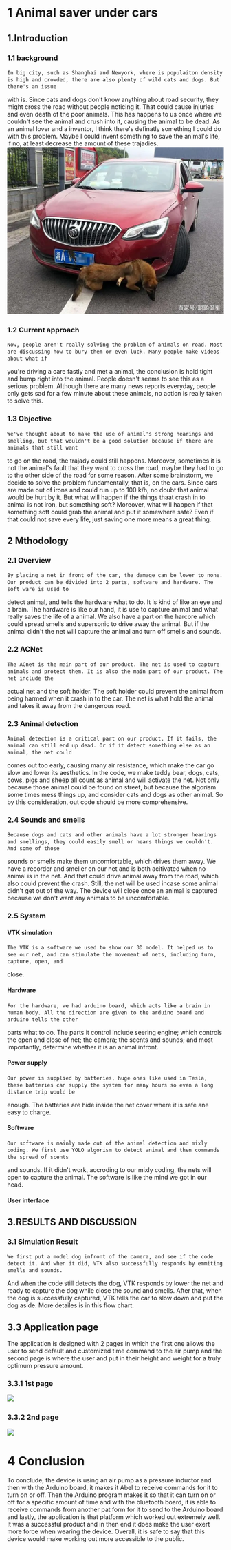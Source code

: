 # 1 Animal saver under cars

## 1.Introduction

### 1.1 background

	In big city, such as Shanghai and Newyork, where is populaiton density is high and crowded, there are also plenty of wild cats and dogs. But there's an issue
with is. Since cats and dogs don't know anything about road security, they might cross the road without people noticing it. That could cause injuries and even death of
the poor animals. This has happens to us once where we couldn't see the animal and crush into it, causing the animal to be dead. As an animal lover and a inventor, I 
think there's definatly something I could do with this problem. Maybe I could invent something to save the animal's life, if no, at least decrease the amount of these 
trajadies.
![](https://raw.githubusercontent.com/MMean-YingDie/MMean-YingDie.github.io/main/u%3D490135195%2C4184572886%26fm%3D253%26fmt%3Dauto%26app%3D138%26f%3DJPEG.webp)

### 1.2 Current approach
	Now, people aren't really solving the problem of animals on road. Most are discussing how to bury them or even luck. Many people make videos about what if
you're driving a care fastly and met a animal, the conclusion is hold tight and bump right into the animal. People doesn't seems to see this as a serious problem.
Although there are many news reports everyday, people only gets sad for a few minute about these animals, no action is really taken to solve this.

### 1.3 Objective
	We've thought about to make the use of animal's strong hearings and smelling, but that wouldn't be a good solution because if there are animals that still want
to go on the road, the trajady could still happens. Moreover, sometimes it is not the animal's fault that they want to cross the road, maybe they had to go to the
other side of the road for some reason. After some brainstorm, we decide to solve the problem fundamentally, that is, on the cars. Since cars are made out of irons and
could run up to 100 k/h, no doubt that animal would be hurt by it. But what will happen if the things thaat crash in to animal is not iron, but something soft?
Moreover, what will happen if that something soft could grab the animal and put it somewhere safe? Even if that could not save every life, just saving one more means a 
great thing.



## 2 Mthodology
### 2.1 Overview
	By placing a net in front of the car, the damage can be lower to none. Our product can be divided into 2 parts, software and hardware. The soft ware is used to
detect animal, and tells the hardware what to do. It is kind of like an eye and a brain. The hardware is like our hand, it is use to capture animal and what really
saves the life of a animal. We also have a part on the harcore which could spread smells and supersonic to drive away the animal. But if the animal didn't the net will
capture the animal and turn off smells and sounds.
	
### 2.2 ACNet
	The ACnet is the main part of our product. The net is used to capture animals and protect them. It is also the main part of our product. The net include the
actual net and the soft holder. The soft holder could prevent the animal from being harmed when it crash in to the car. The net is what hold the animal and takes it
away from the dangerous road.

### 2.3 Animal detection
	Animal detection is a critical part on our product. If it fails, the animal can still end up dead. Or if it detect something else as an animal, the net could
comes out too early, causing many air resistance, which make the car go slow and lower its aesthetics. In the code, we make teddy bear, dogs, cats, cows, pigs and
sheep all count as animal and will activate the net. Not only because those animal could be found on street, but because the algorism some times mess things up, and
consider cats and dogs as other animal. So by this consideration, out code should be more comprehensive.


### 2.4 Sounds and smells
	Because dogs and cats and other animals have a lot stronger hearings and smellings, they could easily smell or hears things we couldn't. And some of those
sounds or smells make them uncomfortable, which drives them away. We have a recorder and smeller on our net and is both acitivated when no animal is in the net. And
that could drive animal away from the road, which also could prevent the crash. Still, the net will be used incase some animal didn't get out of the way. The device
will close once an animal is captured because we don't want any animals to be uncomfortable.


### 2.5 System 

#### VTK simulation
	The VTK is a software we used to show our 3D model. It helped us to see our net, and can stimulate the movement of nets, including turn, capture, open, and
close.

#### Hardware
	For the hardware, we had arduino board, which acts like a brain in human body. All the direction are given to the arduino board and arduino tells the other
parts what to do. The parts it control include seering engine; which controls the open and close of net; the camera; the scents and sounds; and most importantly,
determine whether it is an animal infront. 

#### Power supply
	Our power is supplied by batteries, huge ones like used in Tesla, these batteries can supply the system for many hours so even a long distance trip would be
enough. The batteries are hide inside the net cover where it is safe ane easy to charge.

#### Software
	Our software is mainly made out of the animal detection and mixly coding. We first use YOLO algorism to detect animal and then commands the spread of scents
and sounds. If it didn't work, accroding to our mixly coding, the nets will open to capture the animal. The software is like the mind we got in our head.

#### User interface



## 3.RESULTS AND DISCUSSION

### 3.1 Simulation Result
	We first put a model dog infront of the camera, and see if the code detect it. And when it did, VTK also successfully responds by emmiting smells and sounds.
And when the code still detects the dog, VTK responds by lower the net and ready to capture the dog while close the sound and smells. After that, when the dog is
successfully captured, VTK tells the car to slow down and put the dog aside. More detailes is in this flow chart.



## 3.3 Application page 
 
The application is designed with 2 pages in which the first one allows the user to send default and customized time command to the air pump and the second page is where the user and put in their height and weight for a truly optimum pressure amount.
### 3.3.1 1st page
![](https://github.com/PheromG/pheromg.github.io/blob/master/32f702175dfeca4d6abb34ec4c90701.jpg)
### 3.3.2 2nd page
![](https://github.com/PheromG/pheromg.github.io/blob/master/01f5820053f390a9daed240dbc50f1b.jpg)






 






# 4 Conclusion
To conclude, the device is using an air pump as a pressure inductor and then with the Arduino board, it makes it Abel to receive commands for it to turn on or off. Then the Arduino program makes it so that it can turn on or off for a specific amount of time and with the bluetooth board, it is able to receive commands from another pat form for it to send to the Arduino board and lastly, the application is that platform which worked out extremely well. It was a successful product and in then end it does make the user exert more force when wearing the device. Overall, it is safe to say that this device would make working out more accessible to the public.
